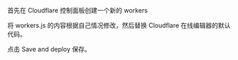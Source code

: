 首先在 Cloudflare 控制面板创建一个新的 workers

将 workers.js 的内容根据自己情况修改，然后替换 Cloudflare 在线编辑器的默认代码。

点击 Save and deploy 保存。

